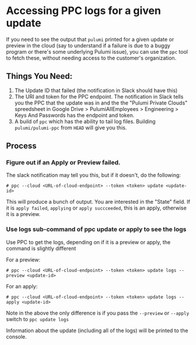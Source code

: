 # Accessing PPC logs for a given update

If you need to see the output that `pulumi` printed for a given update or preview in the cloud (say to understand if a failure is due to a buggy program or there's some underlying Pulumi issue), you can use the `ppc` tool to fetch these, without needing access to the customer's organization.

## Things You Need:

1. The Update ID that failed (the notification in Slack should have this)
2. The URI and token for the PPC endpoint. The notification in Slack tells you
   the PPC that the update was in and the the "Pulumi Private Clouds"
   spreedsheet in Google Drive > PulumiAllEmployees > Engineering > Keys And
   Passwords has the endpoint and token.
3. A build of `ppc` which has the ability to tail log files. Building 
   `pulumi/pulumi-ppc` from `HEAD` will give you this.

## Process

### Figure out if an Apply or Preview failed.

The slack notification may tell you this, but if it doesn't, do the following:
   
```
# ppc --cloud <URL-of-cloud-endpoint> --token <token> update <update-id>
```
   
This will produce a bunch of output. You are interested in the "State" field. If
it is `apply failed`, `applying` or `apply succceeded`, this is an apply,
otherwise it is a preview.

### Use logs sub-command of ppc update or apply to see the logs

Use PPC to get the logs, depending on if it is a preview or apply, the command is slightly different
   
For a preview:

```
# ppc --cloud <URL-of-cloud-endpoint> --token <token> update logs --preview <update-id>
```
   
For an apply:

```
# ppc --cloud <URL-of-cloud-endpoint> --token <token> update logs --apply <update-id>
```
  
Note in the above the only difference is if you pass the `--preview` or `--apply`
switch to `ppc update logs`
  
Information about the update (including all of the logs) will be printed to the
console.
